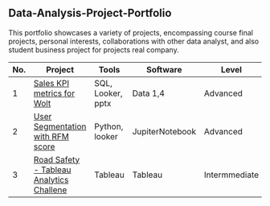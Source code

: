 ## Data-Analysis-Project-Portfolio

This portfolio showcases a variety of projects, encompassing course final projects, personal interests, collaborations with other data analyst, and also student business project for projects real company.

| No. | Project | Tools | Software | Level |
|----------|----------|----------|----------|----------|
| 1 | [Sales KPI metrics for Wolt](https://github.com/Hannah-Abi/Sales-KPIs---delivery-service)| SQL, Looker, pptx | Data 1,4 | Advanced |
| 2 | [User Segmentation with RFM score](https://github.com/Hannah-Abi/user-segmentation-analysis-Wolt) | Python, looker | JupiterNotebook | Advanced |
| 3 | [Road Safety - Tableau Analytics Challene](https://github.com/Hannah-Abi/Road-Safety-in-Finland) | Tableau | Tableau | Intermmediate |
